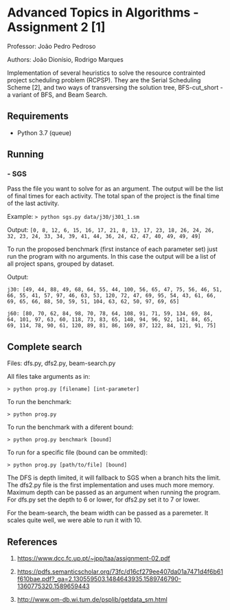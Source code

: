 # Advanced Topics in Algorithms - Assignment 2 [1]

Professor: João Pedro Pedroso

Authors: João Dionísio, Rodrigo Marques

Implementation of several heuristics to solve the resource contrainted project scheduling problem (RCPSP). They are the Serial Scheduling Scheme [2], and two ways of transversing the solution tree, BFS-cut_short - a variant of BFS, and Beam Search.

## Requirements

- Python 3.7 (queue)

## Running

### - SGS

Pass the file you want to solve for as an argument. The output will be the list of final times for each activity. The total span of the project is the final time of the last activity.

Example: `> python sgs.py data/j30/j301_1.sm`

Output: `[0, 8, 12, 6, 15, 16, 17, 21, 8, 13, 17, 23, 18, 26, 24, 26, 32, 23, 24, 33, 34, 39, 41, 44, 36, 24, 42, 47, 40, 49, 49, 49]`

To run the proposed benchmark (first instance of each parameter set) just run the program with no arguments. In this case the output will be a list of all project spans, grouped by dataset.

Output:

`j30: [49, 44, 88, 49, 68, 64, 55, 44, 100, 56, 65, 47, 75, 56, 46, 51, 66, 55, 41, 57, 97, 46, 63, 53, 120, 72, 47, 69, 95, 54, 43, 61, 66, 69, 65, 66, 88, 50, 59, 51, 104, 63, 62, 50, 97, 69, 65]`

`j60: [80, 70, 62, 84, 98, 70, 78, 64, 108, 91, 71, 59, 134, 69, 84, 64, 101, 97, 63, 60, 118, 73, 83, 65, 148, 94, 96, 92, 141, 84, 65, 69, 114, 78, 90, 61, 120, 89, 81, 86, 169, 87, 122, 84, 121, 91, 75]`

## Complete search

Files: dfs.py, dfs2.py, beam-search.py

All files take arguments as in:

`> python prog.py [filename] [int-parameter]`

To run the benchmark:

`> python prog.py`

To run the benchmark with a diferent bound:

`> python prog.py benchmark [bound]`

To run for a specific file (bound can be ommited):

`> python prog.py [path/to/file] [bound]`

The DFS is depth limited, it will fallback to SGS when a branch hits the limit. The dfs2.py file is the first implementation and uses much more memory. Maximum depth can be passed as an argument when running the program. For dfs.py set the depth to 6 or lower, for dfs2.py set it to 7 or lower.

For the beam-search, the beam width can be passed as a paremeter. It scales quite well, we were able to run it with 10.

## References

  1) <https://www.dcc.fc.up.pt/~jpp/taa/assignment-02.pdf>

  2) <https://pdfs.semanticscholar.org/73fc/d16cf279ee407da01a7471d4f6b61f610bae.pdf?_ga=2.130559503.1484643935.1589746790-1360775320.1589659443>

  3) <http://www.om-db.wi.tum.de/psplib/getdata_sm.html>
